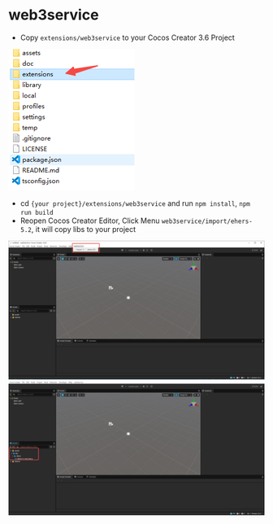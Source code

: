 # web3service

- Copy `extensions/web3service` to your Cocos Creator 3.6 Project

![](./doc/img/extensions.jpg)

- cd `{your project}/extensions/web3service` and run  `npm install`, `npm run build`
- Reopen Cocos Creator Editor, Click Menu `web3service/import/ehers-5.2`, it will copy libs to your project

![](./doc/img/import.jpg)
![](./doc/img/libs.jpg)
